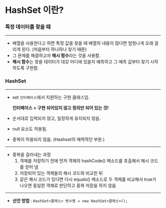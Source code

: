 # HashSet 이란?
### 특정 데이터를 찾을 때

---

- 배열을 사용한다고 하면 특정 값을 찾을 때 배열의 내용이 많다면 엄청나게 오래 걸리게 된다. (처음부터 하나하나 찾기 때문)
- 그 문제를 해결하고자 **해시 함수**라는 것을 사용함.
- **해시 함수**는 찾을 데이터가 대강 어디에 있을지 예측하고 그 예측 값부터 찾기 시작하도록 구현함.


### HashSet

---

- set `인터페이스`에서 지원하는 구현 클래스임.
    
  
  **인터페이스 = 구현 되어있지 않고 정의만 되어 있는 것!**
    
- 순서대로 입력되지 않고, 일정하게 유지되지 않음.
- null 요소도 허용됨.
- 중복이 허용되지 않음. (Hashset의 매력적인 부분.)

---

- 중복을 걸러내는 과정
    1. 객체를 저장하기 전에 먼저 객체의 hashCode() 메소드를 호출해서 해시 코드를 얻어 냄
    2. 저장되어 있는 객체들의 해시 코드와 비교한 뒤
    3. 같은 해시 코드가 있다면 다시 equals() 메소드로 두 객체를 비교해서 true가 나오면 동일한 객체로 판단하고 중복 저장을 하지 않음
---

- **선언 방법** : `HashSet<클래스> 변수명 = new HashSet<클래스>();`
